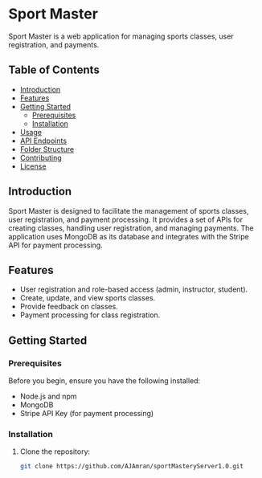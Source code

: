# Sport Master

Sport Master is a web application for managing sports classes, user registration, and payments.

## Table of Contents
- [Introduction](#introduction)
- [Features](#features)
- [Getting Started](#getting-started)
  - [Prerequisites](#prerequisites)
  - [Installation](#installation)
- [Usage](#usage)
- [API Endpoints](#api-endpoints)
- [Folder Structure](#folder-structure)
- [Contributing](#contributing)
- [License](#license)

## Introduction

Sport Master is designed to facilitate the management of sports classes, user registration, and payment processing. It provides a set of APIs for creating classes, handling user registration, and managing payments. The application uses MongoDB as its database and integrates with the Stripe API for payment processing.

## Features

- User registration and role-based access (admin, instructor, student).
- Create, update, and view sports classes.
- Provide feedback on classes.
- Payment processing for class registration.

## Getting Started

### Prerequisites

Before you begin, ensure you have the following installed:

- Node.js and npm
- MongoDB
- Stripe API Key (for payment processing)

### Installation

1. Clone the repository:

   ```bash
   git clone https://github.com/AJAmran/sportMasteryServer1.0.git
